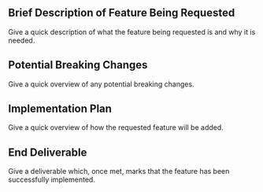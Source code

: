 ## Brief Description of Feature Being Requested

Give a quick description of what the feature being requested is and why it is needed.

## Potential Breaking Changes

Give a quick overview of any potential breaking changes.

## Implementation Plan

Give a quick overview of how the requested feature will be added.

## End Deliverable

Give a deliverable which, once met, marks that the feature has been successfully implemented.
